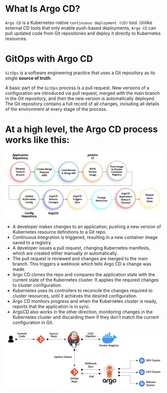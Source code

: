 # What Is Argo CD?
`Argo CD` is a Kubernetes-native `continuous deployment (CD)` tool. Unlike external CD tools that only enable push-based deployments, `Argo CD` can pull updated code from Git repositories and deploy it directly to Kubernetes resources.

# GitOps with Argo CD
`GitOps` is a software engineering practice that uses a Git repository as its single **source of truth**. 

A basic part of the `GitOps` process is a pull request. New versions of a configuration are introduced via pull request, merged with the main branch in the Git repository, and then the new version is automatically deployed. The Git repository contains a full record of all changes, including all details of the environment at every stage of the process.

# At a high level, the Argo CD process works like this:

![How ArgoCD Works](./images/how-argocd-works-1.png)

- A developer makes changes to an application, pushing a new version of Kubernetes resource definitions to a Git repo.
- Continuous integration is triggered, resulting in a new container image saved to a registry. 
- A developer issues a pull request, changing Kubernetes manifests, which are created either manually or automatically.
- The pull request is reviewed and changes are merged to the main branch. This triggers a webhook which tells Argo CD a change was made.
- Argo CD clones the repo and compares the application state with the current state of the Kubernetes cluster. It applies the required changes to cluster configuration.
- Kubernetes uses its controllers to reconcile the changes required to cluster resources, until it achieves the desired configuration.
- Argo CD monitors progress and when the Kubernetes cluster is ready, reports that the application is in sync.
- ArgoCD also works in the other direction, monitoring changes in the Kubernetes cluster and discarding them if they don’t match the current configuration in Git.

![How ArgoCD Works](./images/how-argocd-works-2.png)